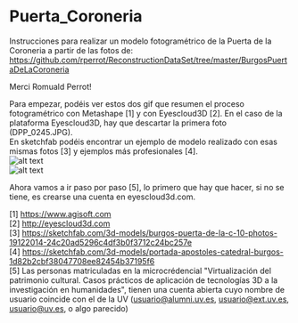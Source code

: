 # Puerta_Coroneria
Instrucciones para realizar un modelo fotogramétrico de la Puerta de la Coroneria a partir de las fotos de:  
 https://github.com/rperrot/ReconstructionDataSet/tree/master/BurgosPuertaDeLaCoroneria   
 
 Merci Romuald Perrot!  
 
 Para empezar, podéis ver estos dos gif que resumen el proceso fotogramétrico con Metashape [1] y con Eyescloud3D [2]. En el caso de la plataforma Eyescloud3D, hay que descartar la primera foto (DPP_0245.JPG).  
 En sketchfab podéis encontrar un ejemplo de modelo realizado con esas mismas fotos [3] y ejemplos más profesionales [4].  
 ![alt text](https://github.com/dieza/PUERTA_CORONERIA/blob/main/ProcesadoMetashape.gif?raw=true)  
 ![alt text](https://github.com/dieza/PUERTA_CORONERIA/blob/main/ProcesadoEyesCloud.gif?raw=true)  

Ahora vamos a ir paso por paso [5], lo primero que hay que hacer, si no se tiene, es crearse una cuenta en eyescloud3d.com.  

[1] https://www.agisoft.com  
[2] http://eyescloud3d.com  
[3] https://sketchfab.com/3d-models/burgos-puerta-de-la-c-10-photos-19122014-24c20ad5296c4df3b0f3712c24bc257e  
[4] https://sketchfab.com/3d-models/portada-apostoles-catedral-burgos-1d82b2cbf38047708ee82454b37195f6  
[5] Las personas matriculadas en la microcrédencial "Virtualización del patrimonio cultural. Casos prácticos de aplicación de tecnologías 3D a la investigación en humanidades", tienen una cuenta abierta cuyo nombre de usuario coincide con el de la UV (usuario@alumni.uv.es, usuario@ext.uv.es, usuario@uv.es, o algo parecido)  


